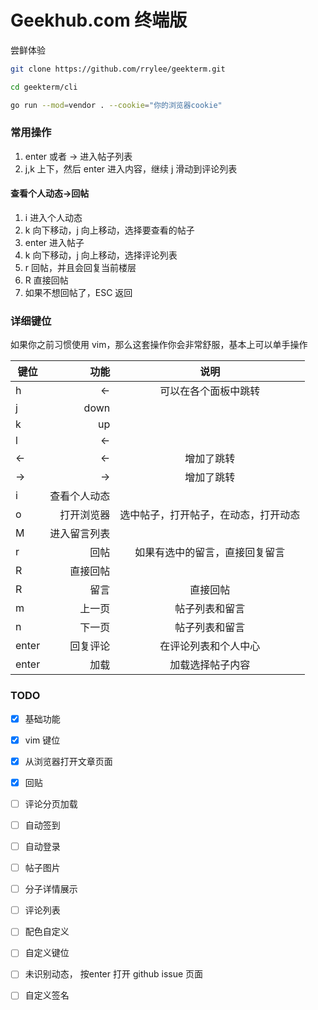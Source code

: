 # Geekhub.com 终端版

尝鲜体验

```bash
git clone https://github.com/rrylee/geekterm.git

cd geekterm/cli

go run --mod=vendor . --cookie="你的浏览器cookie"
```

### 常用操作

1. enter 或者 -> 进入帖子列表
2. j,k 上下，然后 enter 进入内容，继续 j 滑动到评论列表

#### 查看个人动态->回帖

1. i 进入个人动态
2. k 向下移动，j 向上移动，选择要查看的帖子
3. enter 进入帖子
4. k 向下移动，j 向上移动，选择评论列表
5. r 回帖，并且会回复当前楼层
6. R 直接回帖
7. 如果不想回帖了，ESC 返回

### 详细键位

如果你之前习惯使用 vim，那么这套操作你会非常舒服，基本上可以单手操作

|  键位      | 功能   |  说明  |
| --------   | -----:  | :----:  |
| h      | <-   |   可以在各个面板中跳转     |
| j        |   down   |    |
| k        |    up    |    |
| l        |    <-    |    |
| <-        |    <-    |  增加了跳转  |
| ->        |    ->    |  增加了跳转  |
| i        |    查看个人动态    |    |
| o        |    打开浏览器    |  选中帖子，打开帖子，在动态，打开动态  |
| M        |    进入留言列表    |    |
| r        |    回帖    |  如果有选中的留言，直接回复留言  |
| R        |    直接回帖    |    |
| R        |    留言    |  直接回帖  |
| m        |    上一页    |  帖子列表和留言  |
| n        |    下一页    |  帖子列表和留言  |
| enter    |    回复评论    | 在评论列表和个人中心  |
| enter    |    加载    | 加载选择帖子内容  |

### TODO
- [x] 基础功能
- [x] vim 键位
- [x] 从浏览器打开文章页面
- [x] 回贴
- [ ] 评论分页加载
- [ ] 自动签到
- [ ] 自动登录
- [ ] 帖子图片
- [ ] 分子详情展示
- [ ] 评论列表
- [ ] 配色自定义
- [ ] 自定义键位
- [ ] 未识别动态， 按enter 打开 github issue 页面
- [ ] 自定义签名

